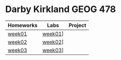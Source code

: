 # Darby Kirkland GEOG 478
|   Homeworks   |Labs           |Project        |
| ------------- |:-------------:|:-------------:|
|[week01](homework/week01/README.md)|[week01](lab/week01/README.md)]|            |
|[week02](homework/week02/README.md)|[week02](lab/week02/README.md)]|            |     
|[week03](homework/week03/README.md)|[week03](lab/week03/README.md)]|            |
